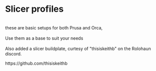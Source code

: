 <h1> Slicer profiles</h1>
<br />these are basic setups for both Prusa and Orca,<br />
<br>Use them as a base to suit your needs</br>
<br>Also added a slicer buildplate, curtesy of "thisiskeithb" on the Rolohaun discord.</br>
<p>https://github.com/thisiskeithb </p>
